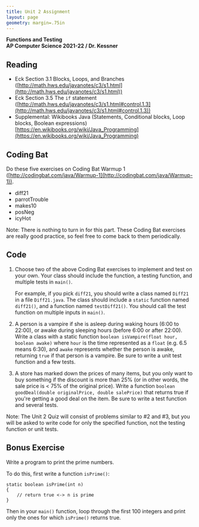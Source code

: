 ```yaml
---
title: Unit 2 Assignment
layout: page
geometry: margin=.75in
---
```


__Functions and Testing__  
__AP Computer Science 2021-22 / Dr. Kessner__   

## Reading

* Eck Section 3.1 Blocks, Loops, and Branches
    ([http://math.hws.edu/javanotes/c3/s1.html](http://math.hws.edu/javanotes/c3/s1.html))
* Eck Section 3.5 The `if` statement
    ([http://math.hws.edu/javanotes/c3/s1.html#control.1.3](http://math.hws.edu/javanotes/c3/s1.html#control.1.3))
* Supplemental: Wikibooks Java (Statements, Conditional blocks, Loop blocks, Boolean expressions)
    [https://en.wikibooks.org/wiki/Java_Programming](https://en.wikibooks.org/wiki/Java_Programming)


## Coding Bat

Do these five exercises on 
Coding Bat Warmup 1
([http://codingbat.com/java/Warmup-1](http://codingbat.com/java/Warmup-1)).

* diff21 
* parrotTrouble 
* makes10 
* posNeg 
* icyHot

Note:  There is nothing to turn in for this part.  These Coding Bat exercises
are really good practice, so feel free to come back to them periodically.


## Code

1. Choose two of the above Coding Bat exercises to implement and test on your
   own.  Your class should include the function, a testing function, and
   multiple tests in `main()`.

   For example, if you pick `diff21`, you should write a class named `Diff21`
   in a file `Diff21.java`.  The class should include a `static` function
   named `diff21()`, and a function named `testDiff21()`.  You should call
   the test function on multiple inputs in `main()`.

2. A person is a vampire if she is asleep during waking hours (6:00 to 22:00),
   or awake during sleeping hours (before 6:00 or after 22:00).  Write a class
   with a static function `boolean isVampire(float hour, boolean awake)` where
   `hour` is the time represented as a `float` (e.g. 6.5 means 6:30), and
   `awake` represents whether the person is awake, returning `true` if that
   person is a vampire.  Be sure to write a unit test function and a few 
   tests.

3. A store has marked down the prices of many items, but you only want to buy
   something if the discount is more than 25% (or in other words, the sale
   price is < 75% of the original price).  Write a function `boolean
   goodDeal(double originalPrice, double salePrice)` that returns true if
   you're getting a good deal on the item.  Be sure to write a test function
   and several tests.

Note: The Unit 2 Quiz will consist of problems similar to #2 and #3, but you
will be asked to write code for only the specified function, not the testing
function or unit tests.

## Bonus Exercise

Write a program to print the prime numbers.  

To do this, first write a function `isPrime()`:
```
static boolean isPrime(int n)
{
    // return true <-> n is prime
}
```

Then in your `main()` function, loop through the first 100 integers and
print only the ones for which `isPrime()` returns true.

